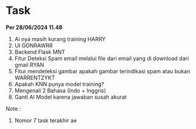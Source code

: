 # Task

<b>Per 28/06/2024 11.48</b>

<ol>
<li>Ai nya masih kurang training HARRY</li>
<li>UI GONRAWRR</li>
<li>Backend Flask MNT</li>
<li>Fitur Deteksi Spam email melalui file dari email yang di download dari gmail RYAN</li>
<li>Fitur mendeteksi gambar apakah gambar terindikasi spam atau bukan WARRENTZYKT</li>
<li>Apakah KNN punya model training? </li>
<li>Mengenali 2 Bahasa (Indo + Inggris)</li>
<li>Ganti AI Model karena jawaban susah akurat</li>
</ol>

Note :
<ol>
<li>Nomor 7 task terakhir ae</li>
</ol>
